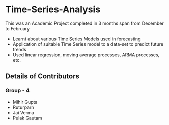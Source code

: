 # Time-Series-Analysis

This was an Academic Project completed in 3 months span from December to February 
- Learnt about various Time Series Models used in forecasting 
- Application of suitable Time Series model to a data-set to predict future trends
- Used linear regression, moving average processes, ARMA processes, etc.

## Details of Contributors
### Group - 4
- Mihir Gupta
- Ruturparn
- Jai Verma
- Pulak Gautam

